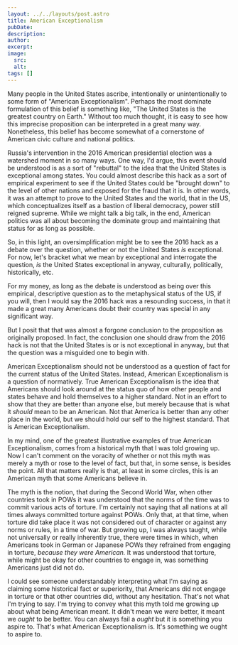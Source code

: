 ```yaml
---
layout: ../../layouts/post.astro
title: American Exceptionalism
pubDate: 
description: 
author: 
excerpt: 
image:
  src: 
  alt:
tags: []
---
```


Many people in the United States ascribe, intentionally or unintentionally to some form of "American Exceptionalism". Perhaps the most dominate formulation of this belief is something like, "The United States is the greatest country on Earth." Without too much thought, it is easy to see how this imprecise proposition can be interpreted in a great many way. Nonetheless, this belief has become somewhat of a cornerstone of American civic culture and national politics. 

Russia's intervention in the 2016 American presidential election was a watershed moment in so many ways. One way, I'd argue, this event should be understood is as a sort of "rebuttal" to the idea that the United States is exceptional among states. You could almost describe this hack as a sort of empirical experiment to see if the United States could be "brought down" to the level of other nations and exposed for the fraud that it is. In other words, it was an attempt to prove to the United States and the world, that in the US, which conceptualizes itself as a bastion of liberal democracy, power still reigned supreme. While we might talk a big talk, in the end, American politics was all about becoming the dominate group and maintaining that status for as long as possible.

So, in this light, an oversimplification might be to see the 2016 hack as a debate over the question, whether or not the United States *is* exceptional. For now, let's bracket what we mean by exceptional and interrogate the question, *is* the United States exceptional in anyway, culturally, politically, historically, etc. 

For my money, as long as the debate is understood as being over this empirical, descriptive question as to the metaphysical status of the US, if you will, then I would say the 2016 hack was a resounding success, in that it made a great many Americans doubt their country was special in any significant way.

But I posit that that was almost a forgone conclusion to the proposition as originally proposed. In fact, the conclusion one should draw from the 2016 hack is not that the United States is or is not exceptional in anyway, but that the question was a misguided one to begin with. 

American Exceptionalism should not be understood as a question of fact for the current status of the United States. Instead, American Exceptionalism is a question of normatively. True American Exceptionalism is the idea that Americans should look around at the status quo of how other people and states behave and hold themselves to a higher standard. Not in an effort to show that they are better than anyone else, but merely because that is what it *should* mean to be an American. Not that America is better than any other place in the world, but we should hold our self to the highest standard. That is American Exceptionalism.

In my mind, one of the greatest illustrative examples of true American Exceptionalism, comes from a historical myth that I was told growing up. Now I can't comment on the voracity of whether or not this myth was merely a myth or rose to the level of fact, but that, in some sense, is besides the point. All that matters really is that, at least in some circles, this is an American myth that some Americans believe in.

The myth is the notion, that during the Second World War, when other countries took in POWs it was understood that the norms of the time was to commit various acts of torture. I'm certainly not saying that all nations at all times always committed torture against POWs. Only that, at that time, when torture did take place it was not considered out of character or against any norms or rules, in a time of war. But growing up, I was always taught, while not universally or really inherently true, there were times in which, when Americans took in German or Japanese POWs they refrained from engaging in torture, *because they were American.* It was understood that torture, while might be okay for other countries to engage in, was something Americans just did not do. 

I could see someone understandably interpreting what I'm saying as claiming some historical fact or superiority, that Americans did not engage in torture or that other countries did, without any hesitation. That's not what I'm trying to say. I'm trying to convey what this myth told me growing up about what being American meant. It didn't mean we *were* better, it meant we *ought* to be better. You can always fail a *ought* but it is something you aspire to. That's what American Exceptionalism is. It's something we ought to aspire to.
